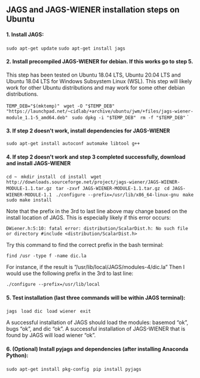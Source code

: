 ## JAGS and JAGS-WIENER installation steps on Ubuntu

#### 1. Install JAGS:

  `sudo apt-get update`
  `sudo apt-get install jags`

#### 2. Install precompiled JAGS-WIENER for debian. If this works go to step 5.

This step has been tested on Ubuntu 18.04 LTS, Ubuntu 20.04 LTS and Ubuntu 18.04 LTS for Windows Subsystem Linux (WSL). This step will likely work for other Ubuntu distributions and may work for some other debian distributions.

  `TEMP_DEB="$(mktemp)" `
  `wget -O "$TEMP_DEB" "https://launchpad.net/~cidlab/+archive/ubuntu/jwm/+files/jags-wiener-module_1.1-5_amd64.deb" `
  `sudo dpkg -i "$TEMP_DEB" `
  `rm -f "$TEMP_DEB"` `

#### 3. If step 2 doesn't work, install dependencies for JAGS-WIENER

  `sudo apt-get install autoconf automake libtool g++`

#### 4. If step 2 doesn't work and step 3 completed successfully, download and install JAGS-WIENER

  `cd ~ `
  `mkdir install `
  `cd install `
  `wget http://downloads.sourceforge.net/project/jags-wiener/JAGS-WIENER-MODULE-1.1.tar.gz `
  `tar -zxvf JAGS-WIENER-MODULE-1.1.tar.gz `
  `cd JAGS-WIENER-MODULE-1.1 `
  `./configure --prefix=/usr/lib/x86_64-linux-gnu `
  `make `
  `sudo make install`

Note that the prefix in the 3rd to last line above may change based on the install location of JAGS. This is especially likely if this error occurs:

  `DWiener.h:5:10: fatal error: distribution/ScalarDist.h: No such file or directory
  #include <distribution/ScalarDist.h>`

Try this command to find the correct prefix in the bash terminal:

  `find /usr -type f -name dic.la`

For instance, if the result is ”/usr/lib/local/JAGS/modules-4/dic.la” Then I would use the following prefix in the 3rd to last line:

  `./configure --prefix=/usr/lib/local`

#### 5. Test installation (last three commands will be within JAGS terminal):

  `jags `
  `load dic `
  `load wiener `
  `exit`

A successful installation of JAGS should load the modules: basemod “ok”, bugs “ok”, and dic “ok”. A successful installation of JAGS-WIENER that is found by JAGS will load wiener “ok”.

#### 6. (Optional) Install pyjags and dependencies (after installing Anaconda Python):

 `sudo apt-get install pkg-config `
 `pip install pyjags`

